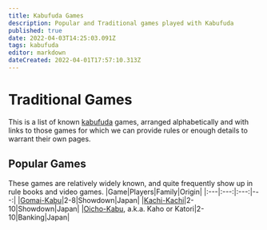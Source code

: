 ```yaml
---
title: Kabufuda Games
description: Popular and Traditional games played with Kabufuda
published: true
date: 2022-04-03T14:25:03.091Z
tags: kabufuda
editor: markdown
dateCreated: 2022-04-01T17:57:10.313Z
---
```


# Traditional Games
This is a list of known [kabufuda](/en/kabufuda) games, arranged alphabetically and with links to those games for which we can provide rules or enough details to warrant their own pages.

## Popular Games
These games are relatively widely known, and quite frequently show up in rule books and video games.
|Game|Players|Family|Origin|
|:---|:---:|:---:|---:|
|[Gomai-Kabu](/en/kabufuda/games/gomai-kabu)|2-8|Showdown|Japan|
|[Kachi-Kachi](/en/kabufuda/games/kachi-kachi)|2-10|Showdown|Japan|
|[Oicho-Kabu](/en/hanafuda/games/oicho-kabu), a.k.a. Kaho or Katori|2-10|Banking|Japan|


